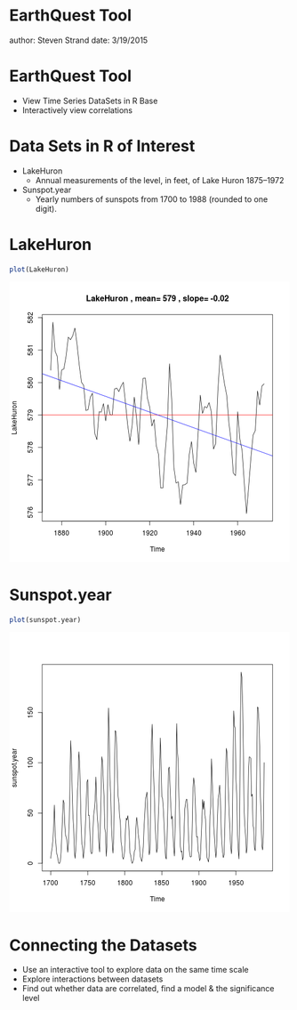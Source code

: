 EarthQuest Tool
========================================================
author: Steven Strand
date: 3/19/2015

EarthQuest Tool
========================================================
* View Time Series DataSets in R Base
* Interactively view correlations


Data Sets in R of Interest
========================================================

* LakeHuron
  * Annual measurements of the level, in feet, of Lake Huron 1875–1972
* Sunspot.year
  * Yearly numbers of sunspots from 1700 to 1988 (rounded to one digit).

LakeHuron
========================================================

```r
plot(LakeHuron)
```

![plot of chunk unnamed-chunk-1](index-figure/unnamed-chunk-1-1.png)

Sunspot.year
========================================================

```r
plot(sunspot.year)
```

![plot of chunk unnamed-chunk-2](index-figure/unnamed-chunk-2-1.png)

Connecting the Datasets
========================================================

* Use an interactive tool to explore data on the same time scale
* Explore interactions between datasets
* Find out whether data are correlated, find a model & the significance level
